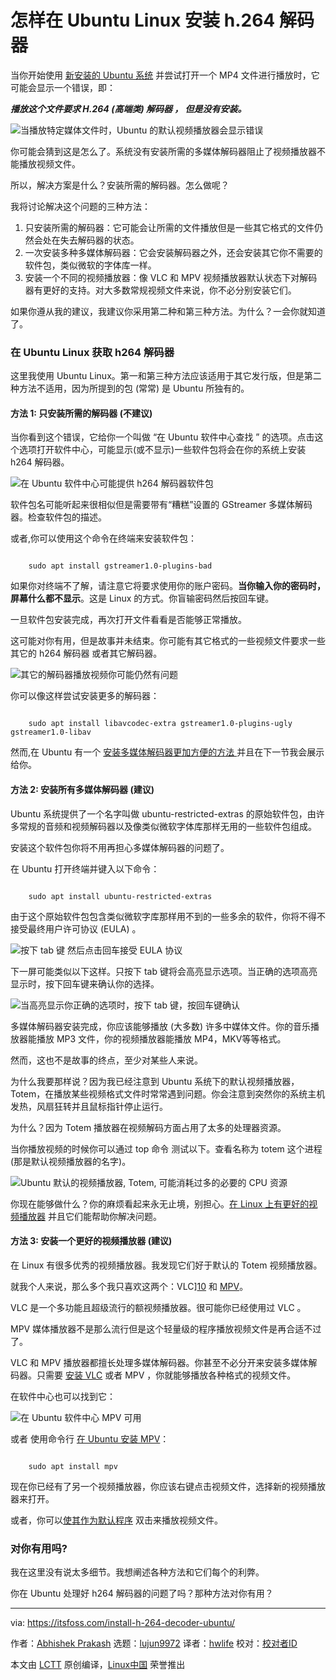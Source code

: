 [#]: subject: "How to Install h.264 decoder on Ubuntu Linux"
[#]: via: "https://itsfoss.com/install-h-264-decoder-ubuntu/"
[#]: author: "Abhishek Prakash https://itsfoss.com/author/abhishek/"
[#]: collector: "lujun9972"
[#]: translator: "hwlife"
[#]: reviewer: " "
[#]: publisher: " "
[#]: url: " "

怎样在 Ubuntu Linux 安装 h.264 解码器
======

当你开始使用 [新安装的 Ubuntu 系统][1] 并尝试打开一个 MP4 文件进行播放时，它可能会显示一个错误，即：

_**播放这个文件要求 H.264 (高端类) 解码器 ， 但是没有安装。**_

![当播放特定媒体文件时，Ubuntu 的默认视频播放器会显示错误][2]

你可能会猜到这是怎么了。系统没有安装所需的多媒体解码器阻止了视频播放器不能播放视频文件。

所以，解决方案是什么？安装所需的解码器。怎么做呢？

我将讨论解决这个问题的三种方法：

  1. 只安装所需的解码器：它可能会让所需的文件播放但是一些其它格式的文件仍然会处在失去解码器的状态。
  2. 一次安装多种多媒体解码器：它会安装解码器之外，还会安装其它你不需要的软件包，类似微软的字体库一样。
  3. 安装一个不同的视频播放器：像 VLC 和 MPV 视频播放器默认状态下对解码器有更好的支持。对大多数常规视频文件来说，你不必分别安装它们。

如果你遵从我的建议，我建议你采用第二种和第三种方法。为什么？一会你就知道了。

### 在 Ubuntu Linux 获取 h264 解码器

这里我使用 Ubuntu Linux。第一和第三种方法应该适用于其它发行版，但是第二种方法不适用，因为所提到的包 (常常) 是 Ubuntu 所独有的。

#### 方法 1: 只安装所需的解码器 (不建议)

当你看到这个错误，它给你一个叫做 “在 Ubuntu 软件中心查找 ” 的选项。点击这个选项打开软件中心，可能显示(或不显示)一些软件包将会在你的系统上安装 h264 解码器。

![在 Ubuntu 软件中心可能提供 h264 解码器软件包][3]

软件包名可能听起来很相似但是需要带有“糟糕”设置的 GStreamer 多媒体解码器。检查软件包的描述。

或者,你可以使用这个命令在终端来安装软件包：

```

    sudo apt install gstreamer1.0-plugins-bad

```

如果你对终端不了解，请注意它将要求使用你的账户密码。**当你输入你的密码时，屏幕什么都不显示**。这是 Linux 的方式。你盲输密码然后按回车键。

一旦软件包安装完成，再次打开文件看看是否能够正常播放。

这可能对你有用，但是故事并未结束。你可能有其它格式的一些视频文件要求一些其它的 h264 解码器 或者其它解码器。

![其它的解码器播放视频你可能仍然有问题][4]

你可以像这样尝试安装更多的解码器：

```

    sudo apt install libavcodec-extra gstreamer1.0-plugins-ugly gstreamer1.0-libav

```

然而,在 Ubuntu 有一个 [ 安装多媒体解码器更加方便的方法 ][5] 并且在下一节我会展示给你。


####  方法 2: 安装所有多媒体解码器 (建议)  
  

Ubuntu 系统提供了一个名字叫做 ubuntu-restricted-extras 的原始软件包，由许多常规的音频和视频解码器以及像类似微软字体库那样无用的一些软件包组成。

安装这个软件包你将不用再担心多媒体解码器的问题了。

在 Ubuntu 打开终端并键入以下命令：

```

    sudo apt install ubuntu-restricted-extras

```

由于这个原始软件包包含类似微软字库那样用不到的一些多余的软件，你将不得不接受最终用户许可协议 (EULA) 。


![按下 tab 键 然后点击回车接受 EULA 协议][6]

下一屏可能类似以下这样。只按下 tab 键将会高亮显示选项。当正确的选项高亮显示时，按下回车键来确认你的选择。

![当高亮显示你正确的选项时，按下 tab 键，按回车键确认][7]

多媒体解码器安装完成，你应该能够播放 (大多数) 许多中媒体文件。你的音乐播放器能播放 MP3 文件，你的视频播放器能播放 MP4，MKV等等格式。

然而，这也不是故事的终点，至少对某些人来说。

为什么我要那样说？因为我已经注意到 Ubuntu 系统下的默认视频播放器，Totem，在播放某些视频格式文件时常常遇到问题。你会注意到突然你的系统主机发热，风扇狂转并且鼠标指针停止运行。

为什么？因为 Totem 播放器在视频解码方面占用了太多的处理器资源。

当你播放视频的时候你可以通过 top 命令 测试以下。查看名称为 totem 这个进程 (那是默认视频播放器的名字)。

![Ubuntu 默认的视频播放器, Totem, 可能消耗过多的必要的 CPU 资源][8]

你现在能够做什么？你的麻烦看起来永无止境，别担心。[在 Linux 上有更好的视频播放器][9] 并且它们能帮助你解决问题。

#### 方法 3: 安装一个更好的视频播放器 (建议)

在 Linux 有很多优秀的视频播放器。我发现它们好于默认的 Totem 视频播放器。

就我个人来说，那么多个我只喜欢这两个：VLC][10] 和 [MPV][11]。

VLC 是一个多功能且超级流行的额视频播放器。很可能你已经使用过 VLC 。

MPV 媒体播放器不是那么流行但是这个轻量级的程序播放视频文件是再合适不过了。

VLC 和 MPV 播放器都擅长处理多媒体解码器。你甚至不必分开来安装多媒体解码器。只需要 [安装 VLC][12] 或者 MPV ，你就能够播放各种格式的视频文件。

在软件中心也可以找到它：

![在 Ubuntu 软件中心 MPV 可用][13]

或者 使用命令行 [在 Ubuntu 安装 MPV][14]：

```

    sudo apt install mpv

```

现在你已经有了另一个视频播放器，你应该右键点击视频文件，选择新的视频播放器来打开。

或者，你可以[使其作为默认程序][15] 双击来播放视频文件。

### 对你有用吗?

我在这里没有说太多细节。我想阐述各种方法和它们每个的利弊。

你在 Ubuntu 处理好 h264 解码器的问题了吗？那种方法对你有用？

--------------------------------------------------------------------------------

via: https://itsfoss.com/install-h-264-decoder-ubuntu/

作者：[Abhishek Prakash][a]
选题：[lujun9972][b]
译者：[hwlife](https://github.com/hwlife)
校对：[校对者ID](https://github.com/校对者ID)

本文由 [LCTT](https://github.com/LCTT/TranslateProject) 原创编译，[Linux中国](https://linux.cn/) 荣誉推出

[a]: https://itsfoss.com/author/abhishek/
[b]: https://github.com/lujun9972
[1]: https://itsfoss.com/install-ubuntu/
[2]: https://itsfoss.com/wp-content/uploads/2022/04/h264-decoder-error-ubuntu-800x241.png
[3]: https://itsfoss.com/wp-content/uploads/2022/04/h264-decoder-ubuntu-software-center-800x532.png
[4]: https://itsfoss.com/wp-content/uploads/2022/04/ac3-decoder-missing-ubuntu-800x251.png
[5]: https://itsfoss.com/install-media-codecs-ubuntu/
[6]: https://itsfoss.com/wp-content/uploads/2020/02/installing_ubuntu_restricted_extras.jpg
[7]: https://itsfoss.com/wp-content/uploads/2020/02/installing_ubuntu_restricted_extras_1.jpg
[8]: https://itsfoss.com/wp-content/uploads/2022/04/totem-consuming-more-cpu-ubuntu-800x454.webp
[9]: https://itsfoss.com/video-players-linux/
[10]: https://www.videolan.org/vlc/
[11]: https://mpv.io/
[12]: https://itsfoss.com/install-latest-vlc/
[13]: https://itsfoss.com/wp-content/uploads/2022/04/mpv-player-ubuntu-software-center-800x346.png
[14]: https://itsfoss.com/mpv-video-player/
[15]: https://itsfoss.com/change-default-applications-ubuntu/
